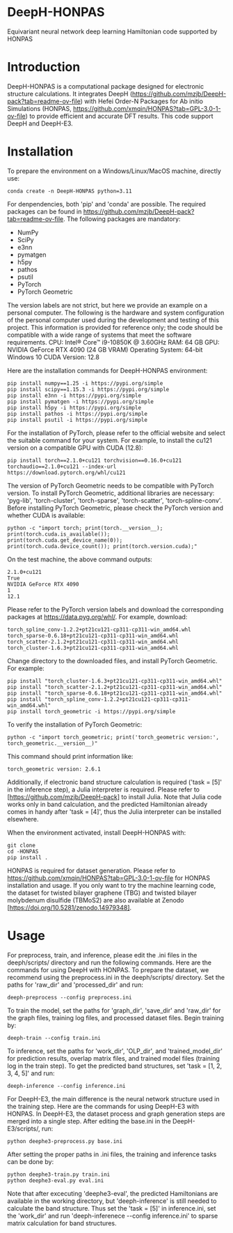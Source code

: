 # DeepH-HONPAS
Equivariant neural network deep learning Hamiltonian code supported by HONPAS

# Introduction
DeepH-HONPAS is a computational package designed for electronic structure calculations. It integrates DeepH (https://github.com/mzjb/DeepH-pack?tab=readme-ov-file) with Hefei Order-N Packages for Ab initio Simulations (HONPAS, https://github.com/xmqin/HONPAS?tab=GPL-3.0-1-ov-file) to provide efficient and accurate DFT results. This code support DeepH and DeepH-E3.

# Installation

To prepare the environment on a Windows/Linux/MacOS machine, directly use:
```
conda create -n DeepH-HONPAS python=3.11
```
For denpendencies, both 'pip' and 'conda' are possible. The required packages can be found in https://github.com/mzjb/DeepH-pack?tab=readme-ov-file. The following packages are mandatory:
- NumPy
- SciPy
- e3nn
- pymatgen
- h5py
- pathos
- psutil
- PyTorch
- PyTorch Geometric

The version labels are not strict, but here we provide an example on a personal computer. The following is the hardware and system configuration of the personal computer used during the development and testing of this project. This information is provided for reference only; the code should be compatible with a wide range of systems that meet the software requirements.
CPU: Intel® Core™ i9-10850K @ 3.60GHz
RAM: 64 GB
GPU: NVIDIA GeForce RTX 4090 (24 GB VRAM)
Operating System: 64-bit Windows 10
CUDA Version: 12.8

Here are the installation commands for DeepH-HONPAS environment:
```
pip install numpy==1.25 -i https://pypi.org/simple
pip install scipy==1.15.3 -i https://pypi.org/simple
pip install e3nn -i https://pypi.org/simple
pip install pymatgen -i https://pypi.org/simple
pip install h5py -i https://pypi.org/simple
pip install pathos -i https://pypi.org/simple
pip install psutil -i https://pypi.org/simple
```
For the installation of PyTorch, please refer to the official website and select the suitable command for your system. For example, to install the cu121 version on a compatible GPU with CUDA (12.8):
```
pip install torch==2.1.0+cu121 torchvision==0.16.0+cu121 torchaudio==2.1.0+cu121 --index-url https://download.pytorch.org/whl/cu121
```
The version of PyTorch Geometric needs to be compatible with PyTorch version. To install PyTorch Geometric, additional libraries are necessary: 'pyg-lib', 'torch-cluster', 'torch-sparse', 'torch-scatter', 'torch-spline-conv'. Before installing PyTorch Geometric, please check the PyTorch version and whether CUDA is available:
```
python -c "import torch; print(torch.__version__); print(torch.cuda.is_available()); print(torch.cuda.get_device_name(0)); print(torch.cuda.device_count()); print(torch.version.cuda);"
```
On the test machine, the above command outputs:
```
2.1.0+cu121
True
NVIDIA GeForce RTX 4090
1
12.1
```
Please refer to the PyTorch version labels and download the corresponding packages at https://data.pyg.org/whl/. For example, download:
```
torch_spline_conv-1.2.2+pt21cu121-cp311-cp311-win_amd64.whl
torch_sparse-0.6.18+pt21cu121-cp311-cp311-win_amd64.whl
torch_scatter-2.1.2+pt21cu121-cp311-cp311-win_amd64.whl
torch_cluster-1.6.3+pt21cu121-cp311-cp311-win_amd64.whl
```
Change directory to the downloaded files, and install PyTorch Geometric. For example:
```
pip install "torch_cluster-1.6.3+pt21cu121-cp311-cp311-win_amd64.whl"
pip install "torch_scatter-2.1.2+pt21cu121-cp311-cp311-win_amd64.whl"
pip install "torch_sparse-0.6.18+pt21cu121-cp311-cp311-win_amd64.whl"
pip install "torch_spline_conv-1.2.2+pt21cu121-cp311-cp311-win_amd64.whl"
pip install torch_geometric -i https://pypi.org/simple
```
To verify the installation of PyTorch Geometric:
```
python -c "import torch_geometric; print('torch_geometric version:', torch_geometric.__version__)"
```
This command should print information like:
```
torch_geometric version: 2.6.1
```

Additionally, if electronic band structure calculation is required ('task = [5]' in the inference step), a Julia interpreter is required. Please refer to [https://github.com/mzjb/DeepH-pack] to install Julia. Note that Julia code works only in band calculation, and the predicted Hamiltonian already comes in handy after 'task = [4]', thus the Julia interpreter can be installed elsewhere.

When the environment activated, install DeepH-HONPAS with:
```
git clone
cd -HONPAS
pip install .
```

HONPAS is required for dataset generation. Please refer to https://github.com/xmqin/HONPAS?tab=GPL-3.0-1-ov-file for HONPAS installation and usage.
If you only want to try the machine learning code, the dataset for twisted bilayer graphene (TBG) and twisted bilayer molybdenum disulfide (TBMoS2) are also available at Zenodo [https://doi.org/10.5281/zenodo.14979348].

# Usage

For preprocess, train, and inference, please edit the .ini files in the deeph/scripts/ directory and run the following commands. Here are the commands for using DeepH with HONPAS.
To prepare the dataset, we recommend using the preprocess.ini in the deeph/scripts/ directory. Set the paths for 'raw_dir' and 'processed_dir' and run:
```
deeph-preprocess --config preprocess.ini
```
To train the model, set the paths for 'graph_dir', 'save_dir' and 'raw_dir' for the graph files, training log files, and processed dataset files. Begin training by:
```
deeph-train --config train.ini
```
To inference, set the paths for 'work_dir', 'OLP_dir', and 'trained_model_dir' for prediction results, overlap matrix files, and trained model files (training log in the train step). To get the predicted band structures, set 'task = [1, 2, 3, 4, 5]' and run:
```
deeph-inference --config inference.ini
```

For DeepH-E3, the main difference is the neural network structure used in the training step. Here are the commands for using DeepH-E3 with HONPAS.
In DeepH-E3, the dataset process and graph generation steps are merged into a single step. After editing the base.ini in the DeepH-E3/scripts/, run:
```
python deephe3-preprocess.py base.ini
```
After setting the proper paths in .ini files, the training and inference tasks can be done by:
```
python deephe3-train.py train.ini
python deephe3-eval.py eval.ini
```
Note that after excecuting 'deephe3-eval', the predicted Hamiltonians are available in the working directory, but 'deeph-inference' is still needed to calculate the band structure. Thus set the 'task = [5]' in inference.ini, set the 'work_dir' and run 'deeph-inferenece --config inference.ini' to sparse matrix calculation for band structures.

